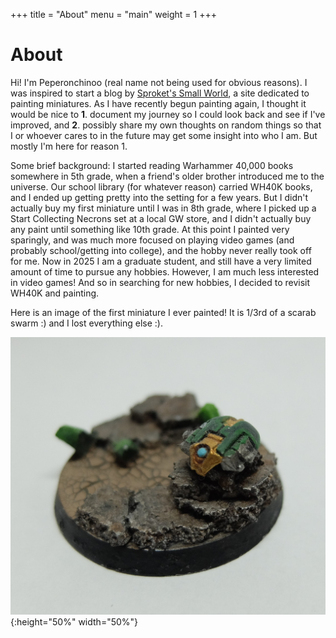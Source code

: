 +++
title = "About"
menu = "main"
weight = 1
+++

# About

Hi! I'm Peperonchinoo (real name not being used for obvious reasons). I was inspired to start a blog by [Sproket's Small World](https://sproketsmallworld.blogspot.com/), a site dedicated to painting miniatures. As I have recently begun painting again, I thought it would be nice to **1**. document my journey so I could look back and see if I've improved, and **2**. possibly share my own thoughts on random things so that I or whoever cares to in the future may get some insight into who I am. But mostly I'm here for reason 1.

Some brief background: I started reading Warhammer 40,000 books somewhere in 5th grade, when a friend's older brother introduced me to the universe. Our school library (for whatever reason) carried WH40K books, and I ended up getting pretty into the setting for a few years. But I didn't actually buy my first miniature until I was in 8th grade, where I picked up a Start Collecting Necrons set at a local GW store, and I didn't actually buy any paint until something like 10th grade. At this point I painted very sparingly, and was much more focused on playing video games (and probably school/getting into college), and the hobby never really took off for me. Now in 2025 I am a graduate student, and still have a very limited amount of time to pursue any hobbies. However, I am much less interested in video games! And so in searching for new hobbies, I decided to revisit WH40K and painting.

Here is an image of the first miniature I ever painted! It is 1/3rd of a scarab swarm :) and I lost everything else :).

![My first mini](../content/aboutimage/image1.JPG){:height="50%" width="50%"}

